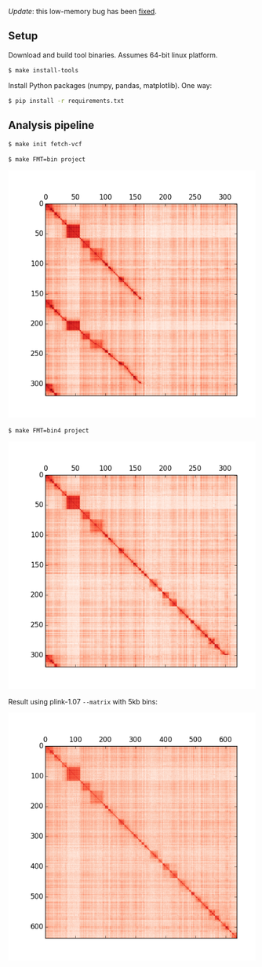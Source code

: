 *Update*: this low-memory bug has been [fixed](https://github.com/chrchang/plink-ng/commit/a3b34a675f0482b89d7acb9fc4ea8fedf87f3d45).


Setup
-----

Download and build tool binaries. Assumes 64-bit linux platform.

```bash
$ make install-tools
```

Install Python packages (numpy, pandas, matplotlib). One way:

```bash
$ pip install -r requirements.txt
```

Analysis pipeline
-----------------

```bash
$ make init fetch-vcf
```

```bash
$ make FMT=bin project
```

![64-bit float](publish/ldmatrix.10000.bin.2015-02-08.png)

```bash
$ make FMT=bin4 project
```

![32-bit float](publish/ldmatrix.10000.bin4.2015-02-08.png)


Result using plink-1.07 `--matrix` with 5kb bins:

![plink1](publish/plink1.5000.bin4.2015-02-09.png)
